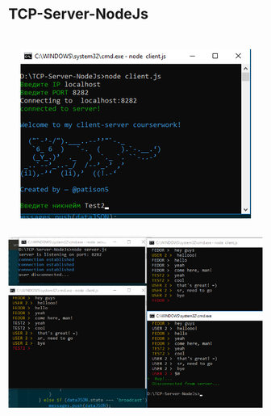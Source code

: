 # TCP-Server-NodeJs


<p align="center">
  <br />
  <br />
  <img src="https://github.com/patison5/TCP-Server-NodeJs/blob/master/1.png?raw=true" alt="Nodemon Logo">
  <br />
  <br />
  <br />
  <img src="https://github.com/patison5/TCP-Server-NodeJs/blob/master/2.png?raw=true" alt="Nodemon Logo">
</p>
